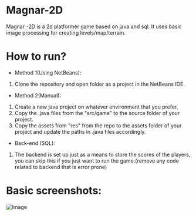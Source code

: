 # Magnar-2D

Magnar -2D is a 2d platformer game based on java and sql. It uses basic image processing for creating levels/map/terrain.

# How to run?
* Method 1(Using NetBeans):  
1. Clone the repository and open folder as a project in the NetBeans IDE.
* Method 2(Manual):
1. Create a new java project on whatever environment that you prefer.
2. Copy the .java files from the "src/game" to the source folder of your project.
3. Copy the assets from "res" from the repo to the assets folder of your project and update the paths in .java files accordingly.

* Back-end (SQL):
1. The backend is set up just as a means to store the scores of the players, you can skip this if you just want to run the game.(remove any code related to backend that is error prone)

# Basic screenshots:
![Image](sc1)

